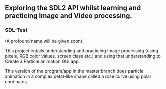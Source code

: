 <h2>Exploring the SDL2 API whilst learning and practicing Image and Video processing.</h2>

<h3>SDL-Test</h3> (A profound name will be given soon).

This project entails understanding and practicing Image processing (using pixels, RGB color values, screen class etc.) and using that understanding to Create a Particle animation GUI app.

This version of the program/app in the master branch does particle animation in a complex petal-like shape called a rose curve using polar cordinates.

